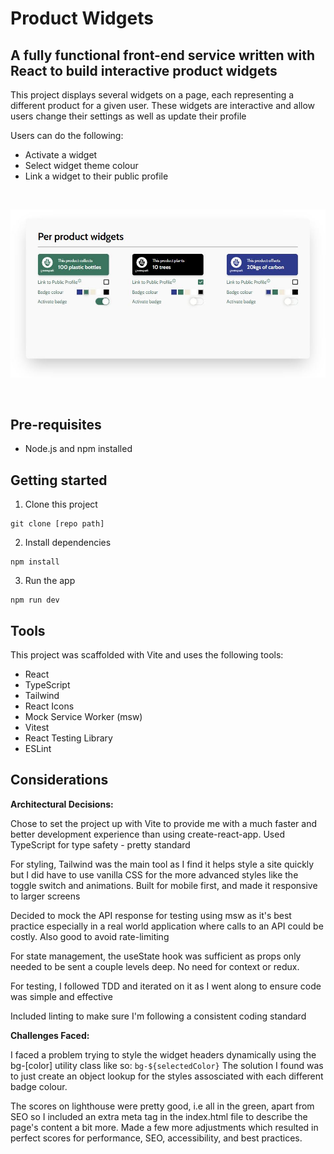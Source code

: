 # Product Widgets

## A fully functional front-end service written with React to build interactive product widgets

This project displays several widgets on a page, each representing a different product for a given user. These widgets are interactive and allow users change their settings as well as update their profile

Users can do the following:

- Activate a widget
- Select widget theme colour
- Link a widget to their public profile

<br>

![Project screenshot](/public/projectScreenshot.jpg)

<br>

## Pre-requisites

- Node.js and npm installed

## Getting started

1. Clone this project

```
git clone [repo path]
```

2. Install dependencies

```
npm install
```

3. Run the app

```
npm run dev
```

## Tools

This project was scaffolded with Vite and uses the following tools:

- React
- TypeScript
- Tailwind
- React Icons
- Mock Service Worker (msw)
- Vitest
- React Testing Library
- ESLint

## Considerations

**Architectural Decisions:**

Chose to set the project up with Vite to provide me with a much faster and better development experience than using create-react-app. Used TypeScript for type safety - pretty standard

For styling, Tailwind was the main tool as I find it helps style a site quickly but I did have to use vanilla CSS for the more advanced styles like the toggle switch and animations. Built for mobile first, and made it responsive to larger screens

Decided to mock the API response for testing using msw as it's best practice especially in a real world application where calls to an API could be costly. Also good to avoid rate-limiting

For state management, the useState hook was sufficient as props only needed to be sent a couple levels deep. No need for context or redux.

For testing, I followed TDD and iterated on it as I went along to ensure code was simple and effective

Included linting to make sure I'm following a consistent coding standard

**Challenges Faced:**

I faced a problem trying to style the widget headers dynamically using the bg-[color] utility class like so: `bg-${selectedColor}`
The solution I found was to just create an object lookup for the styles assosciated with each different badge colour.

The scores on lighthouse were pretty good, i.e all in the green, apart from SEO so I included an extra meta tag in the index.html file to describe the page's content a bit more. Made a few more adjustments which resulted in perfect scores for performance, SEO, accessibility, and best practices.
